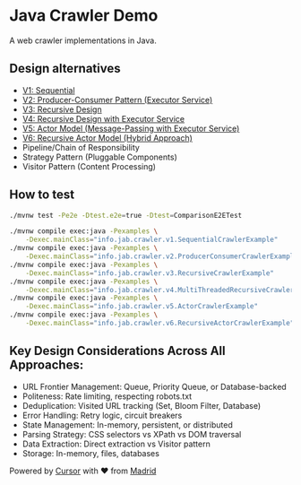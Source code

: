 # Java Crawler Demo

A web crawler implementations in Java.

## Design alternatives

- [V1: Sequential](./docs/sequential-crawler-overview.png)
- [V2: Producer-Consumer Pattern (Executor Service)](./docs/producer-consumer-crawler-overview.png)
- [V3: Recursive Design](./docs/recursive-crawler-overview.png)
- [V4: Recursive Design with Executor Service](./docs/multi-threaded-recursive-crawler-overview.png)
- [V5: Actor Model (Message-Passing with Executor Service)](./docs/actor-model-crawler-overview.png)
- [V6: Recursive Actor Model (Hybrid Approach)](./docs/recursive-actor-crawler-overview.png)
- Pipeline/Chain of Responsibility
- Strategy Pattern (Pluggable Components)
- Visitor Pattern (Content Processing)

## How to test

```bash
./mvnw test -Pe2e -Dtest.e2e=true -Dtest=ComparisonE2ETest

./mvnw compile exec:java -Pexamples \
    -Dexec.mainClass="info.jab.crawler.v1.SequentialCrawlerExample"
./mvnw compile exec:java -Pexamples \
    -Dexec.mainClass="info.jab.crawler.v2.ProducerConsumerCrawlerExample"
./mvnw compile exec:java -Pexamples \
    -Dexec.mainClass="info.jab.crawler.v3.RecursiveCrawlerExample"
./mvnw compile exec:java -Pexamples \
    -Dexec.mainClass="info.jab.crawler.v4.MultiThreadedRecursiveCrawlerExample"
./mvnw compile exec:java -Pexamples \
    -Dexec.mainClass="info.jab.crawler.v5.ActorCrawlerExample"
./mvnw compile exec:java -Pexamples \
    -Dexec.mainClass="info.jab.crawler.v6.RecursiveActorCrawlerExample"
```

## Key Design Considerations Across All Approaches:

- URL Frontier Management: Queue, Priority Queue, or Database-backed
- Politeness: Rate limiting, respecting robots.txt
- Deduplication: Visited URL tracking (Set, Bloom Filter, Database)
- Error Handling: Retry logic, circuit breakers
- State Management: In-memory, persistent, or distributed
- Parsing Strategy: CSS selectors vs XPath vs DOM traversal
- Data Extraction: Direct extraction vs Visitor pattern
- Storage: In-memory, files, databases

Powered by [Cursor](https://www.cursor.com/) with ❤️ from [Madrid](https://www.google.com/maps/place/Community+of+Madrid,+Madrid/@40.4983324,-6.3162283,8z/data=!3m1!4b1!4m6!3m5!1s0xd41817a40e033b9:0x10340f3be4bc880!8m2!3d40.4167088!4d-3.5812692!16zL20vMGo0eGc?entry=ttu&g_ep=EgoyMDI1MDgxOC4wIKXMDSoASAFQAw%3D%3D)
